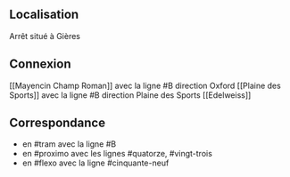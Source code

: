 ## Localisation
Arrêt situé à Gières

## Connexion
[[Mayencin Champ Roman]] avec la ligne #B direction Oxford
[[Plaine des Sports]] avec la ligne #B direction Plaine des Sports
[[Edelweiss]]

## Correspondance
- en #tram avec la ligne #B 
- en #proximo avec les lignes #quatorze, #vingt-trois 
- en #flexo avec la ligne #cinquante-neuf